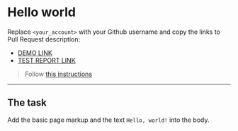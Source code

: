 # Hello world
Replace `<your_account>` with your Github username and copy the links to Pull Request description:
- [DEMO LINK](https://anastasia-babko.github.io/layout_hello-world/)
- [TEST REPORT LINK](https://anastasia-babko.github.io/layout_hello-world/report/html_report/)

> Follow [this instructions](https://mate-academy.github.io/layout_task-guideline/#how-to-solve-the-layout-tasks-on-github)
___

## The task 
Add the basic page markup and the text `Hello, world!` into the body.
